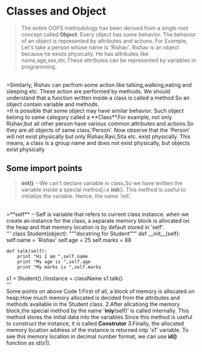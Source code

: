 # Classes and Object

>The entire OOPS methodology has been derived from a single root concept called **Object**. Every object has some behavior. The behavior of an object is represented by attributes and actions. For Example, Let's take a person whose name is 'Rishav'. Rishav is an object because he exists physically. He has attributes like name,age,sex,etc.These attributes can be represented by variables in programming. 
<br>
>Similarly, Rishav can perfrom some action like talking,walking,eating and sleeping etc. These action are performed by methods. We should understand that a function written inside a class is called a method.So an object contain variable and methods.
<br>
>It is possible that some object may have similar behavior. Such object belong to same category called a **Class**.For example, not only Rishav,but all other person have various common attributes and actions.So they are all objects of same class,'Person'. Now observe that the 'Person' will not exist physically but only Rishav,Ravi,Sita etc. exist physically. This means, a class is a group name and does not exist physically, but objects exist physically

## Some import points
>**__init__()** --We can't declare variable in class,So we have written the variable inside a special method,i.e __init__(). This method is useful to initialize the variable. Hence, the name 'init'.
<br>
>**self** --Self is variable that refers to current class instance. when we create an instance for the class, a separate memory block is allocated on the heap and that memory location is by default stored in 'self'.
<br>
'''
class Student(object):
	"""docstring for Student"""
	def __init__(self):
		self.name = 'Rishav'
		self.age = 25
		self.marks = 88

	def talk(self):
		print "Hi I am ",self.name
		print "My age is ",self.age
		print "My marks is ",self.marks

s1  = Student() //instance = className
s1.talk()		
''' 
<br>
Some points on above Code
1.First of all, a block of memory is allocated on heap.How much memory allocated is decided from the attributes and methods available in the Student class.
2.After allcationg the memory block,the special method by the name '__iniy__(self)' is called internally. This method stores the initial data into the variables.Since this method is useful to construct the instance, it is called **Construtor**
3.Finally, the allocated memory location address of the instance is returned intp 's1' variable. To see this memory location in decimal number format, we can use **id()** function as id(s1). 